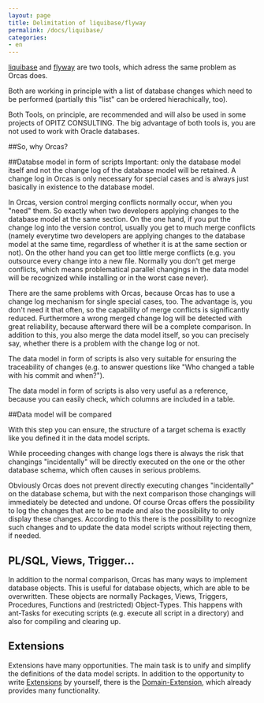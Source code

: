 ```yaml
---
layout: page
title: Delimitation of liquibase/flyway
permalink: /docs/liquibase/
categories: 
- en
---
```

[liquibase](http://www.liquibase.org/) and [flyway](http://flywaydb.org/) are two tools, which adress the same problem as Orcas does.

Both are working in principle with a list of database changes which need to be performed (partially this "list" can be ordered hierachically, too).

Both Tools, on principle, are recommended and will also be used in some projects of OPITZ CONSULTING. The big advantage of both tools is, you are not used to work with Oracle databases.

##So, why Orcas?

##Databse model in form of scripts
Important: only the database model itself and not the change log of the database model will be retained.
A change log in Orcas is only necessary for special cases and is always just basically in existence to the database model.

In Orcas, version control merging conflicts normally occur, when you "need" them. So exactly when two developers applying changes to the database model at the same section. On the one hand, if you put the change log into the version control, usually you get to much merge conflicts (namely everytime two developers are applying changes to the database model at the same time, regardless of whether it is at the same section or not). On the other hand you can get too little merge conflicts (e.g. you outsource every change into a new file. Normally you don't get merge conflicts, which means problematical parallel changings in the data model will be recognized while installing or in the worst case never).

There are the same problems with Orcas, because Orcas has to use a change log mechanism for single special cases, too. The advantage is, you don't need it that often, so the capability of merge conflicts is significantly reduced. Furthermore a wrong merged change log will be detected with great reliability, because afterward there will be a complete comparison. In addition to this, you also merge the data model itself, so you can precisely say, whether there is a problem with the change log or not.

The data model in form of scripts is also very suitable for ensuring the traceability of changes (e.g. to answer questions like "Who changed a table with his commit and when?").

The data model in form of scripts is also very useful as a reference, because you can easily check, which columns are included in a table.

##Data model will be compared

With this step you can ensure, the structure of a target schema is exactly like you defined it in the data model scripts.

While proceeding changes with change logs there is always the risk that changings "incidentally" will be directly executed on the one or the other database schema, which often causes in serious problems.

Obviously Orcas does not prevent directly executing changes "incidentally"  on the database schema, but with the next comparison those changings will immediately be detected and undone. Of course Orcas offers the possibility to log the changes that are to be made and also the possibility to only display these changes. According to this there is the possibility to recognize such changes and to update the data model scripts without rejecting them, if needed. 

## PL/SQL, Views, Trigger...

In addition to the normal comparison, Orcas has many ways to implement database objects. This is useful for database objects, which are able to be overwritten. These objects are normally Packages, Views, Triggers, Procedures, Functions and (restricted) Object-Types.
This happens with ant-Tasks for executing scripts (e.g. execute all script in a directory) and also for compiling and clearing up.

## Extensions

Extensions have many opportunities. The main task is to unify and simplify the definitions of the data model scripts. In addition to the opportunity to write [Extensions]({{site.baseurl}}/docs/extensions/) by yourself, there is the [Domain-Extension]({{site.baseurl}}/docs/domain-extension/), which already provides many functionality.

